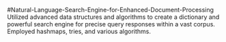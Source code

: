 #Natural-Language-Search-Engine-for-Enhanced-Document-Processing
Utilized advanced data structures and algorithms to create a dictionary and powerful search engine for precise query responses within a vast corpus. Employed hashmaps, tries, and various algorithms.
